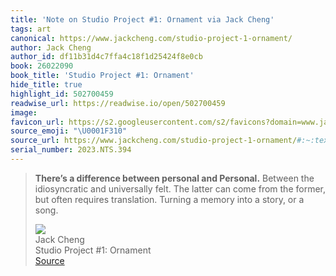 ```yaml
---
title: 'Note on Studio Project #1: Ornament via Jack Cheng'
tags: art
canonical: https://www.jackcheng.com/studio-project-1-ornament/
author: Jack Cheng
author_id: df11b31d4c7ffa4c18f1d25424f8e0cb
book: 26022090
book_title: 'Studio Project #1: Ornament'
hide_title: true
highlight_id: 502700459
readwise_url: https://readwise.io/open/502700459
image:
favicon_url: https://s2.googleusercontent.com/s2/favicons?domain=www.jackcheng.com
source_emoji: "\U0001F310"
source_url: https://www.jackcheng.com/studio-project-1-ornament/#:~:text=**There%E2%80%99s%20a%20difference,or%20a%20song.
serial_number: 2023.NTS.394
---
```

> **There’s a difference between personal and Personal.** Between the idiosyncratic and universally felt. The latter can come from the former, but often requires translation. Turning a memory into a story, or a song.
> <div class="quoteback-footer"><div class="quoteback-avatar"><img class="mini-favicon" src="https://s2.googleusercontent.com/s2/favicons?domain=www.jackcheng.com"></div><div class="quoteback-metadata"><div class="metadata-inner"><span style="display:none">FROM:</span><div aria-label="Jack Cheng" class="quoteback-author"> Jack Cheng</div><div aria-label="Studio Project #1: Ornament" class="quoteback-title"> Studio Project #1: Ornament</div></div></div><div class="quoteback-backlink"><a target="_blank" aria-label="go to the full text of this quotation" rel="noopener" href="https://www.jackcheng.com/studio-project-1-ornament/#:~:text=**There%E2%80%99s%20a%20difference,or%20a%20song." class="quoteback-arrow"> Source</a></div></div>